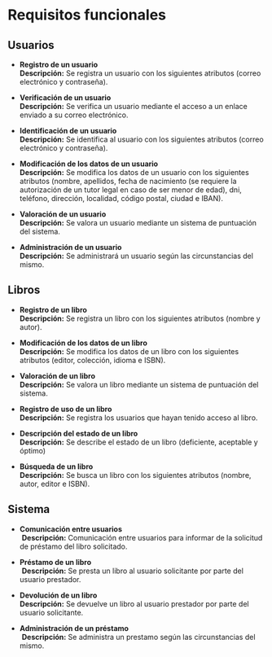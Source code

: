 # Requisitos funcionales

## Usuarios

* **Registro de un usuario**  
  **Descripción:** Se registra un usuario con los siguientes atributos (correo electrónico y contraseña).

* **Verificación de un usuario**  
  **Descripción:** Se verifica un usuario mediante el acceso a un enlace enviado a su correo electrónico.

* **Identificación de un usuario**  
  **Descripción:** Se identifica al usuario con los siguientes atributos (correo electrónico y contraseña).

* **Modificación de los datos de un usuario**  
  **Descripción:** Se modifica los datos de un usuario con los siguientes atributos (nombre, apellidos, fecha de nacimiento
  (se requiere la autorización de un tutor legal en caso de ser menor de edad), dni, teléfono, dirección, localidad, código
  postal, ciudad e IBAN).

* **Valoración de un usuario**  
  **Descripción:** Se valora un usuario mediante un sistema de puntuación del sistema.

* **Administración de un usuario**  
  **Descripción:** Se administrará un usuario según las circunstancias del mismo.


## Libros

* **Registro de un libro**  
  **Descripción:** Se registra un libro con los siguientes atributos (nombre y autor).

* **Modificación de los datos de un libro**  
  **Descripción:** Se modifica los datos de un libro con los siguientes atributos (editor, colección, idioma e ISBN).

* **Valoración de un libro**  
  **Descripción:** Se valora un libro mediante un sistema de puntuación del sistema. 

* **Registro de uso de un libro**  
  **Descripción:** Se registra los usuarios que hayan tenido acceso al libro.

* **Descripción del estado de un libro**  
  **Descripción:** Se describe el estado de un libro (deficiente, aceptable y óptimo)

* **Búsqueda de un libro**  
  **Descripción:** Se busca un libro con los siguientes atributos (nombre, autor, editor e ISBN).


## Sistema

* **Comunicación entre usuarios**  
  **Descripción:** Comunicación entre usuarios para informar de la solicitud de préstamo del libro solicitado.

* **Préstamo de un libro**  
  **Descripción:** Se presta un libro al usuario solicitante por parte del usuario prestador.

* **Devolución de un libro**  
  **Descripción:** Se devuelve un libro al usuario prestador por parte del usuario solicitante.

* **Administración de un préstamo**  
  **Descripción:** Se administra un prestamo según las circunstancias del mismo. 
